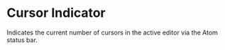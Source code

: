 # Cursor Indicator

Indicates the current number of cursors in the active editor via the Atom status bar.
